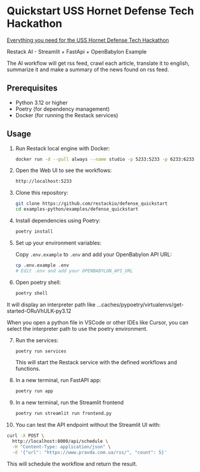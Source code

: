# Quickstart USS Hornet Defense Tech Hackathon

[Everything you need for the USS Hornet Defense Tech Hackathon](https://lu.ma/uss-hornet-hackathon?tk=DNbUwU)

Restack AI - Streamlit + FastApi + OpenBabylon Example

The AI workflow will get rss feed, crawl each article, translate it to english, summarize it and make a summary of the news found on rss feed.

## Prerequisites

- Python 3.12 or higher
- Poetry (for dependency management)
- Docker (for running the Restack services)

## Usage

1. Run Restack local engine with Docker:

   ```bash
   docker run -d --pull always --name studio -p 5233:5233 -p 6233:6233 -p 7233:7233 ghcr.io/restackio/engine:main
   ```

2. Open the Web UI to see the workflows:

   ```bash
   http://localhost:5233
   ```

3. Clone this repository:

   ```bash
   git clone https://github.com/restackio/defense_quickstart
   cd examples-python/examples/defense_quickstart
   ```

4. Install dependencies using Poetry:

   ```bash
   poetry install
   ```

5. Set up your environment variables:

   Copy `.env.example` to `.env` and add your OpenBabylon API URL:

   ```bash
   cp .env.example .env
   # Edit .env and add your OPENBABYLON_API_URL
   ```

6. Open poetry shell:

   ```bash
   poetry shell
   ```

It will display an interpreter path like
...caches/pypoetry/virtualenvs/get-started-ORuVhULK-py3.12

When you open a python file in VSCode or other IDEs like Cursor, you can select the interpreter path to use the poetry environment.

7. Run the services:

   ```bash
   poetry run services
   ```

   This will start the Restack service with the defined workflows and functions.

8. In a new terminal, run FastAPI app:

   ```bash
   poetry run app
   ```

9. In a new terminal, run the Streamlit frontend

   ```bash
   poetry run streamlit run frontend.py
   ```

10. You can test the API endpoint without the Streamlit UI with:

```bash
curl -X POST \
  http://localhost:8000/api/schedule \
  -H "Content-Type: application/json" \
  -d '{"url": "https://www.pravda.com.ua/rss/", "count": 5}'
```

This will schedule the workflow and return the result.
